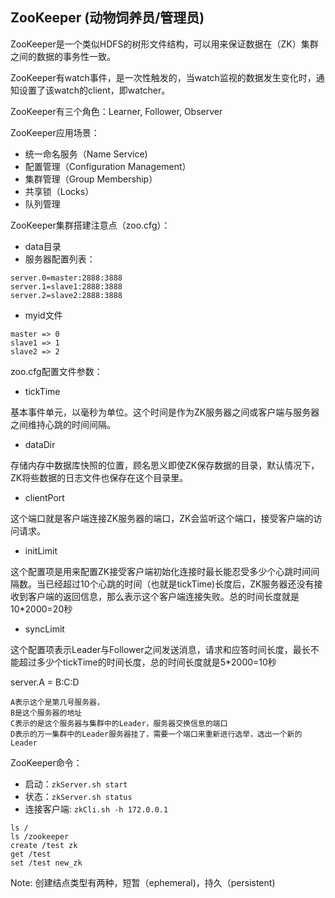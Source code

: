## ZooKeeper (动物饲养员/管理员)

ZooKeeper是一个类似HDFS的树形文件结构，可以用来保证数据在（ZK）集群之间的数据的事务性一致。

ZooKeeper有watch事件，是一次性触发的，当watch监视的数据发生变化时，通知设置了该watch的client，即watcher。

ZooKeeper有三个角色：Learner, Follower, Observer

ZooKeeper应用场景：
- 统一命名服务（Name Service)
- 配置管理（Configuration Management）
- 集群管理（Group Membership）
- 共享锁（Locks）
- 队列管理

ZooKeeper集群搭建注意点（zoo.cfg）：
- data目录
- 服务器配置列表：
```
server.0=master:2888:3888
server.1=slave1:2888:3888
server.2=slave2:2888:3888
```
- myid文件
```
master => 0
slave1 => 1
slave2 => 2
```

zoo.cfg配置文件参数：
- tickTime

基本事件单元，以毫秒为单位。这个时间是作为ZK服务器之间或客户端与服务器之间维持心跳的时间间隔。

- dataDir

存储内存中数据库快照的位置，顾名思义即使ZK保存数据的目录，默认情况下，ZK将些数据的日志文件也保存在这个目录里。

- clientPort

这个端口就是客户端连接ZK服务器的端口，ZK会监听这个端口，接受客户端的访问请求。

- initLimit

这个配置项是用来配置ZK接受客户端初始化连接时最长能忍受多少个心跳时间间隔数。当已经超过10个心跳的时间（也就是tickTime)长度后，ZK服务器还没有接收到客户端的返回信息，那么表示这个客户端连接失败。总的时间长度就是10*2000=20秒

- syncLimit

这个配置项表示Leader与Follower之间发送消息，请求和应答时间长度，最长不能超过多少个tickTime的时间长度，总的时间长度就是5*2000=10秒

server.A = B:C:D
```
A表示这个是第几号服务器，
B是这个服务器的地址
C表示的是这个服务器与集群中的Leader，服务器交换信息的端口
D表示的万一集群中的Leader服务器挂了，需要一个端口来重新进行选举，选出一个新的Leader
```

ZooKeeper命令：
- 启动：``` zkServer.sh start ```
- 状态：``` zkServer.sh status ```
- 连接客户端: ``` zkCli.sh -h 172.0.0.1 ```
```
ls /
ls /zookeeper
create /test zk
get /test
set /test new_zk
```

Note: 创建结点类型有两种，短暂（ephemeral)，持久（persistent)